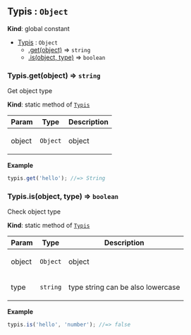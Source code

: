 <a name="Typis"></a>

## Typis : <code>Object</code>
**Kind**: global constant  

* [Typis](#Typis) : <code>Object</code>
    * [.get(object)](#Typis.get) ⇒ <code>string</code>
    * [.is(object, type)](#Typis.is) ⇒ <code>boolean</code>

<a name="Typis.get"></a>

### Typis.get(object) ⇒ <code>string</code>
Get object type

**Kind**: static method of [<code>Typis</code>](#Typis)  
<table>
  <thead>
    <tr>
      <th>Param</th><th>Type</th><th>Description</th>
    </tr>
  </thead>
  <tbody>
<tr>
    <td>object</td><td><code>Object</code></td><td><p>object</p>
</td>
    </tr>  </tbody>
</table>

**Example**  
```js
typis.get('hello'); //=> String
```
<a name="Typis.is"></a>

### Typis.is(object, type) ⇒ <code>boolean</code>
Check object type

**Kind**: static method of [<code>Typis</code>](#Typis)  
<table>
  <thead>
    <tr>
      <th>Param</th><th>Type</th><th>Description</th>
    </tr>
  </thead>
  <tbody>
<tr>
    <td>object</td><td><code>Object</code></td><td><p>object</p>
</td>
    </tr><tr>
    <td>type</td><td><code>string</code></td><td><p>type string can be also lowercase</p>
</td>
    </tr>  </tbody>
</table>

**Example**  
```js
typis.is('hello', 'number'); //=> false
```
